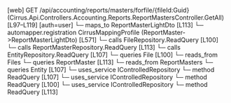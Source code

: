[web] GET /api/accounting/reports/masters/forfile/{fileId:Guid}  (Cirrus.Api.Controllers.Accounting.Reports.ReportMastersController.GetAll)  [L97–L119] [auth=user]
  └─ maps_to ReportMasterLightDto [L113]
    └─ automapper.registration CirrusMappingProfile (ReportMaster->ReportMasterLightDto) [L571]
  └─ calls FileRepository.ReadQuery [L100]
  └─ calls ReportMasterRepository.ReadQuery [L113]
  └─ calls EntityRepository.ReadQuery [L107]
  └─ queries File [L100]
    └─ reads_from Files
  └─ queries ReportMaster [L113]
    └─ reads_from ReportMasters
  └─ queries Entity [L107]
  └─ uses_service IControlledRepository<Entity>
    └─ method ReadQuery [L107]
  └─ uses_service IControlledRepository<File>
    └─ method ReadQuery [L100]
  └─ uses_service IControlledRepository<ReportMaster>
    └─ method ReadQuery [L113]

